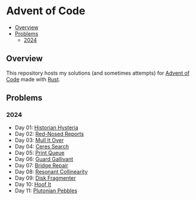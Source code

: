 # Advent of Code

- [Overview](#overview)
- [Problems](#problems)
  - [2024](#2024)

## Overview

This repository hosts my solutions (and sometimes attempts) for
[Advent of Code](https://adventofcode.com/) made with [Rust](https://www.rust-lang.org/).

## Problems

### 2024

- Day 01: [Historian Hysteria](./2024/day01/README.md)
- Day 02: [Red-Nosed Reports](./2024/day02/README.md)
- Day 03: [Mull It Over](./2024/day03/README.md)
- Day 04: [Ceres Search](./2024/day04/README.md)
- Day 05: [Print Queue](./2024/day05/README.md)
- Day 06: [Guard Gallivant](./2024/day06/README.md)
- Day 07: [Bridge Repair](./2024/day07/README.md)
- Day 08: [Resonant Collinearity](./2024/day08/README.md)
- Day 09: [Disk Fragmenter](./2024/day09/README.md)
- Day 10: [Hoof It](./2024/day10/README.md)
- Day 11: [Plutonian Pebbles](./2024/day11/README.md)
